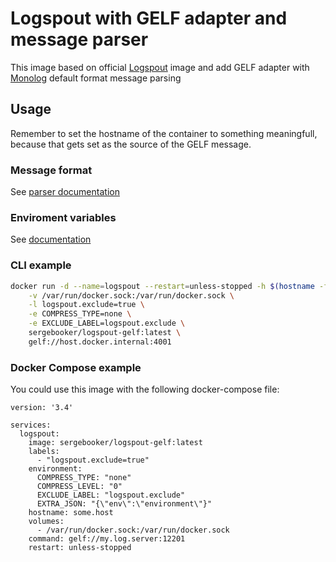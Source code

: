 # Logspout with GELF adapter and message parser

This image based on official [Logspout](https://github.com/gliderlabs/logspout) image and add GELF adapter 
with [Monolog](https://github.com/Seldaek/monolog) default format message parsing  

## Usage

Remember to set the hostname of the container to something meaningfull, because that gets set as the source of the GELF message.

### Message format
See [parser documentation](https://github.com/sbooker/logspout-gelf#message-format)

### Enviroment variables
See [documentation](https://github.com/sbooker/logspout-gelf#environment-variables)

### CLI example

```bash
docker run -d --name=logspout --restart=unless-stopped -h $(hostname -f) \
    -v /var/run/docker.sock:/var/run/docker.sock \
    -l logspout.exclude=true \
    -e COMPRESS_TYPE=none \
    -e EXCLUDE_LABEL=logspout.exclude \
    sergebooker/logspout-gelf:latest \
    gelf://host.docker.internal:4001
```

### Docker Compose example

You could use this image with the following docker-compose file:

```
version: '3.4'

services:
  logspout:
    image: sergebooker/logspout-gelf:latest
    labels:
      - "logspout.exclude=true"
    environment:
      COMPRESS_TYPE: "none"
      COMPRESS_LEVEL: "0"
      EXCLUDE_LABEL: "logspout.exclude"
      EXTRA_JSON: "{\"env\":\"environment\"}"
    hostname: some.host
    volumes:
      - /var/run/docker.sock:/var/run/docker.sock
    command: gelf://my.log.server:12201
    restart: unless-stopped
```
 






